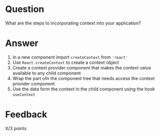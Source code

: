 # Question

What are the steps to incorporating context into your application?

# Answer
1. In a new component import `createContext` from `'react'`
2. Use `React.createContext` to create a context object
3. Create a context provider component that makes the context value available to any child component
4. Wrap the part ofn the component tree that needs access the context provider component
5. Use the data form the context in the child component using the hook `useContext`

# Feedback

X/3 points
